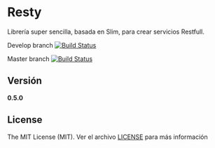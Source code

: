 Resty
=====

Librería super sencilla, basada en Slim, para crear servicios Restfull.

Develop branch [![Build Status](https://travis-ci.org/restyphp/resty.svg?branch=develop)](https://travis-ci.org/restyphp/resty)

Master branch [![Build Status](https://travis-ci.org/restyphp/resty.svg?branch=master)](https://travis-ci.org/restyphp/resty)

Versión
-------

__0.5.0__

License
-------

The MIT License (MIT). Ver el archivo [LICENSE](LICENSE.md) para más información
